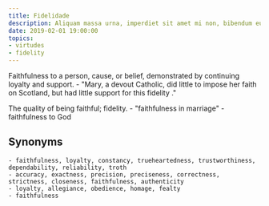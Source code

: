 ```yaml
---
title: Fidelidade
description: Aliquam massa urna, imperdiet sit amet mi non, bibendum euismod est.
date: 2019-02-01 19:00:00
topics: 
- virtudes
- fidelity
---
```


Faithfulness to a person, cause, or belief, demonstrated by continuing loyalty and support.
	- "Mary, a devout Catholic, did little to impose her faith on Scotland, but had little support for this fidelity ."

The quality of being faithful; fidelity.
	- "faithfulness in marriage"
	- faithfulness to God

## Synonyms
	- faithfulness, loyalty, constancy, trueheartedness, trustworthiness, dependability, reliability, troth
	- accuracy, exactness, precision, preciseness, correctness, strictness, closeness, faithfulness, authenticity
	- loyalty, allegiance, obedience, homage, fealty
	- faithfulness

